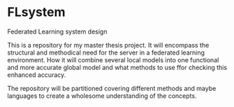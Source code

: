 # FLsystem
Federated Learning system design


This is a repository for my master thesis project. It will encompass the structural and methodical need for the server in a federated learning environment. How it will combine several local models into one functional and more accurate global model and what methods to use ffor checking this enhanced accuracy.

The repository will be partitioned covering different methods and maybe languages to create a wholesome understanding of the concepts.